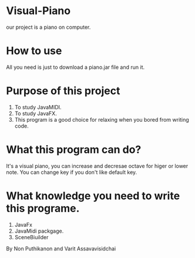 # Visual-Piano
our project is a piano on computer. 

# How to use
All you need is just to download a piano.jar file and run it.

# Purpose of this project 
1) To study JavaMIDI.
2) To study JavaFX.
3) This program is a good choice for relaxing when you bored from writing code.

#  What this program can do?
It's a visual piano,  you can increase and decresae octave for higer or lower note. 
You can change key if you don't like default key.

#   What knowledge you need to write this programe.
1) JavaFx
2) JavaMidi packgage.
3) SceneBiuilder

By Non Puthikanon and Varit Assavavisidchai
